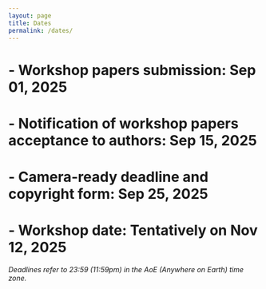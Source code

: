 ```yaml
---
layout: page
title: Dates
permalink: /dates/
---
```


# - **Workshop papers submission:**	Sep 01, 2025
# - **Notification of workshop papers acceptance to authors:**	Sep 15, 2025
# - **Camera-ready deadline and copyright form:**	Sep 25, 2025
# - **Workshop date:**	Tentatively on Nov 12, 2025

*Deadlines refer to 23:59 (11:59pm) in the AoE (Anywhere on Earth) time zone.*

